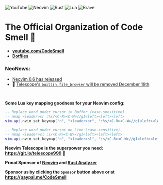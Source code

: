 ![YouTube](https://img.shields.io/badge/CodeSmell-%23FF0000.svg?style=plastic&logo=YouTube&logoColor=white)
![Neovim](https://img.shields.io/badge/editor-Neovim-green?logo=neovim&style=plastic)
![Rust](https://img.shields.io/badge/Rust-%23000000.svg?style=plastic&logo=rust&logoColor=white)
![Lua](https://img.shields.io/badge/Lua-%232C2D72.svg?style=plastic&logo=lua&logoColor=white)
![Brave](https://img.shields.io/badge/Brave-FB542B?style=plastic&logo=Brave&logoColor=white)

# The Official Organization of Code Smell 💩

- **[youtube.com/CodeSmell](https://www.youtube.com/CodeSmell)**
- **[Dotfiles](https://github.com/whatsthatsmell/dots)**

### NeoNews:
- [Neovim 0.6 has released](https://github.com/neovim/neovim/releases/tag/v0.6.0)
- 🔭 [Telescope's `builtin.file_browser` will be removed December 19th](https://github.com/nvim-telescope/telescope.nvim/issues/1470#issuecomment-974147513)

<br>

**Some Lua key mapping goodness for your Neovim config:**

```lua
-- Replace word under cursor in Buffer (case-sensitive)
-- nmap <leader>sr :%s/<C-R><C-W>//gI<left><left><left>
vim.api.nvim_set_keymap("n", "<leader>sr", ":%s/<C-R><C-W>//gI<left><left><left>", { noremap = false })

-- Replace word under cursor on Line (case-sensitive)
-- nmap <leader>sl :s/<C-R><C-W>//gI<left><left><left>
vim.api.nvim_set_keymap("n", "<leader>sl", ":s/<C-R><C-W>//gI<left><left><left>", { noremap = false })
```

**Neovim Telescope is the superpower you need: https://git.io/telescope999 🔭**

**Proud Sponsor of [Neovim](https://github.com/neovim) and [Rust Analyzer](https://github.com/rust-analyzer)**

**Sponsor us by clicking the `Sponsor` button above or at https://paypal.me/CodeSmell**

